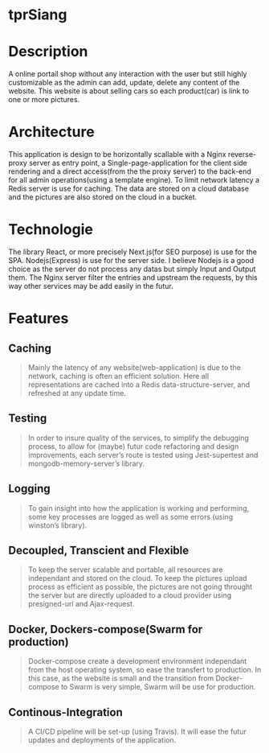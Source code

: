 # tprSiang

# Description
A online portail shop without any interaction with the user but still highly customizable as the admin can add, update, delete any content of the website. This website is about selling cars so each product(car) is link to one or more pictures.

# Architecture
This application is design to be horizontally scallable with a Nginx reverse-proxy server as entry point, a Single-page-application for the client side rendering and a direct access(from the the proxy server) to the back-end for all admin operations(using a template engine). To limit network latency a Redis server is use for caching. The data are stored on a cloud database and the pictures are also stored on the cloud in a bucket.

# Technologie
The library React, or more precisely Next.js(for SEO purpose) is use for the SPA. Nodejs(Express) is use for the server side. I believe Nodejs is a good choice as the server do not process any datas but simply Input and Output them. The Nginx server filter the entries and upstream the requests, by this way other services may be add easily in the futur.

# Features
## Caching
> Mainly the latency of any website(web-application) is due to the network, caching is often an efficient solution. Here all representations are cached into a Redis data-structure-server, and refreshed at any update time.

## Testing
> In order to insure quality of the services, to simplify the debugging process, to allow for (maybe) futur code refactoring and design improvements, each server’s route is tested using Jest-supertest and mongodb-memory-server’s library.   

## Logging
> To gain insight into how the application is working and performing, some key processes are logged as well as some errors (using winston’s library). 

## Decoupled, Transcient and Flexible
> To keep the server scalable and portable, all resources are independant and stored on the cloud. To keep the pictures upload process as efficient as possible, the pictures are not going throught the server but are directly uploaded to a cloud provider using presigned-url and Ajax-request. 

## Docker, Dockers-compose(Swarm for production)
> Docker-compose create a development environment independant from the host operating system, so ease the transfert to production. In this case, as the website is small and the transition from Docker-compose to Swarm is very simple, Swarm will be use for production.  

## Continous-Integration
> A CI/CD pipeline will be set-up (using Travis). It will ease the futur updates and deployments of the application. 



